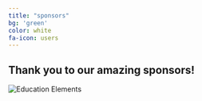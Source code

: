 ```yaml
---
title: "sponsors"
bg: 'green'
color: white
fa-icon: users
---
```


## Thank you to our amazing sponsors!

![Education Elements](https://github.com/WCSD6/TheGeeleyBlendedLearningSummit/blob/gh-pages/img/edelements%20logo.ai.png?raw=true)
